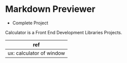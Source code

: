 # Markdown Previewer

- Complete Project

Calculator is a Front End Development Libraries Projects.

| ref |
|--------------|
| ux: calculator of window |